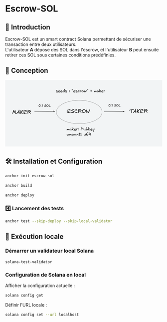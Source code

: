 # Escrow-SOL

## 📌 Introduction

Escrow-SOL est un smart contract Solana permettant de sécuriser une transaction entre deux utilisateurs.  
L'utilisateur **A** dépose des SOL dans l'escrow, et l'utilisateur **B** peut ensuite retirer ces SOL sous certaines conditions prédéfinies.

## 📜 Conception

![Diagramme de fonctionnement](conception.png)  

## 🛠 Installation et Configuration

```sh
anchor init escrow-sol
```
```sh
anchor build
```
```sh
anchor deploy
```

### 4️⃣ Lancement des tests
```sh
anchor test --skip-deploy --skip-local-validator
```

## 🚀 Exécution locale

### Démarrer un validateur local Solana
```sh
solana-test-validator
```

### Configuration de Solana en local
Afficher la configuration actuelle :
```sh
solana config get
```
Définir l'URL locale :
```sh
solana config set --url localhost
```

